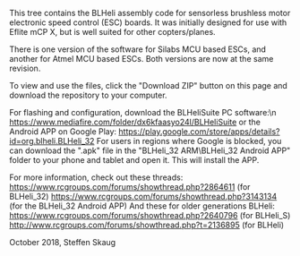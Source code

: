 This tree contains the BLHeli assembly code for sensorless brushless motor electronic speed control (ESC) boards.
It was initially designed for use with Eflite mCP X, but is well suited for other copters/planes.

There is one version of the software for Silabs MCU based ESCs, and another for Atmel MCU based ESCs.
Both versions are now at the same revision.

To view and use the files, click the "Download ZIP" button on this page and download the repository to your computer.

For flashing and configuration, download the BLHeliSuite PC software:\n
https://www.mediafire.com/folder/dx6kfaasyo24l/BLHeliSuite
or the Android APP on Google Play:
https://play.google.com/store/apps/details?id=org.blheli.BLHeli_32
For users in regions where Google is blocked, you can download the ".apk" file in the 
"BLHeli_32 ARM\BLHeli_32 Android APP" folder to your phone and tablet and open it. This will install the APP.

For more information, check out these threads:
https://www.rcgroups.com/forums/showthread.php?2864611 (for BLHeli_32)
https://www.rcgroups.com/forums/showthread.php?3143134 (for the BLHeli_32 Android APP)
And these for older generations BLHeli:
https://www.rcgroups.com/forums/showthread.php?2640796 (for BLHeli_S)
http://www.rcgroups.com/forums/showthread.php?t=2136895 (for BLHeli)


October 2018,
Steffen Skaug
